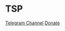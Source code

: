 # TSP
[Telegram Channel](https://t.me/citraintegritytrick)
[Donate](https://paypal.me/CitraStanalone?country.x=US&locale.x=en_US)
